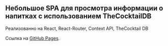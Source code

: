 ## Небольшое SPA для просмотра информации о напитках с использованием TheCocktailDB

Реализованно на React, React-Router, Context API, TheCocktail DB

Ссылка на [GitHub Pages](https://klijin.github.io/the-cocktaildb-api/).
